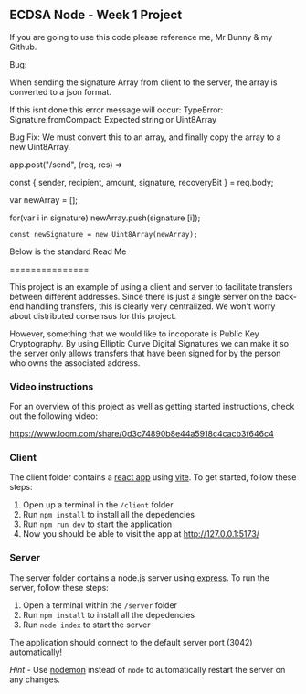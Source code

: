 ## ECDSA Node - Week 1 Project

  If you are going to use this code please reference me, Mr Bunny & my Github.
  
  Bug:
  
  When sending the signature Array from client to the server, the array is converted to 
  a json format.
  
  If this isnt done this error message will occur:
  TypeError: Signature.fromCompact: Expected string or Uint8Array
  
  Bug Fix:
  We must convert this to an array, and finally copy the array to a new Uint8Array. 

   app.post("/send", (req, res) => 
   
   const { sender, recipient, amount, signature, recoveryBit } = req.body; 
    
   var newArray = [];       

   for(var i in signature)
    newArray.push(signature [i]);
  
    const newSignature = new Uint8Array(newArray);
   
   Below is the standard Read Me
   
   ===============


This project is an example of using a client and server to facilitate transfers between different addresses. Since there is just a single server on the back-end handling transfers, this is clearly very centralized. We won't worry about distributed consensus for this project.

However, something that we would like to incoporate is Public Key Cryptography. By using Elliptic Curve Digital Signatures we can make it so the server only allows transfers that have been signed for by the person who owns the associated address.

### Video instructions
For an overview of this project as well as getting started instructions, check out the following video:

https://www.loom.com/share/0d3c74890b8e44a5918c4cacb3f646c4
 
### Client

The client folder contains a [react app](https://reactjs.org/) using [vite](https://vitejs.dev/). To get started, follow these steps:

1. Open up a terminal in the `/client` folder
2. Run `npm install` to install all the depedencies
3. Run `npm run dev` to start the application 
4. Now you should be able to visit the app at http://127.0.0.1:5173/

### Server

The server folder contains a node.js server using [express](https://expressjs.com/). To run the server, follow these steps:

1. Open a terminal within the `/server` folder 
2. Run `npm install` to install all the depedencies 
3. Run `node index` to start the server 

The application should connect to the default server port (3042) automatically! 

_Hint_ - Use [nodemon](https://www.npmjs.com/package/nodemon) instead of `node` to automatically restart the server on any changes.
